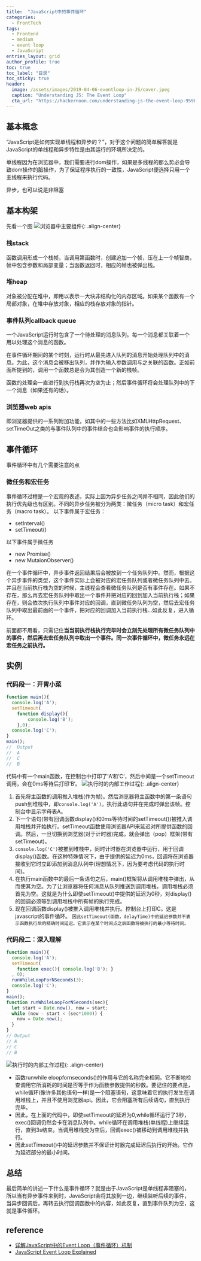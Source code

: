 ```yaml
---
title:  "JavaScript中的事件循环"
categories:
  - FrontTech
tags: 
  - Frontend
  - medium
  - event loop
  - JavaScript
entries_layout: grid
author_profile: true
toc: true
toc_label: "目录"
toc_sticky: true
header:
  image: /assets/images/2019-04-06-eventloop-in-JS/cover.jpeg
  caption: "Understanding JS: The Event Loop"
  cta_url: "https://hackernoon.com/understanding-js-the-event-loop-959beae3ac40"
---
```

## 基本概念
“JavaScript是如何实现单线程和异步的？”，对于这个问题的简单解答就是JavaScript的单线程和异步特性是由其运行的环境所决定的。

单线程因为在浏览器中，我们需要进行dom操作，如果是多线程的那么势必会导致dom操作的脏操作，为了保证程序执行的一致性，JavaScript便选择只用一个主线程来执行代码。

异步，也可以说是非阻塞
## 基本构架
先看一个图
![浏览器中主要组件](/assets/images/2019-04-06-eventloop-in-JS/01.jpg){: .align-center}
### 栈stack
函数调用形成一个栈帧，当调用第函数时，创建追加一个帧，压在上一个帧智商，帧中包含参数和局部变量；当函数返回时，相应的帧也被弹出栈。
### 堆heap
对象被分配在堆中，即用以表示一大块非结构化的内存区域。如果某个函数有一个局部对象，在堆中存放对象，相应的栈存放对象的指针。
### 事件队列callback queue
一个JavaScript运行时包含了一个待处理的消息队列。每一个消息都关联着一个用以处理这个消息的函数。

在事件循环期间的某个时刻，运行时从最先进入队列的消息开始处理队列中的消息。为此，这个消息会被移出队列，并作为输入参数调用与之关联的函数。正如前面所提到的，调用一个函数总是会为其创造一个新的栈帧。

函数的处理会一直进行到执行栈再次为空为止；然后事件循环将会处理队列中的下一个消息（如果还有的话）。
### 浏览器web apis
即浏览器提供的一系列附加功能，如其中的一些方法比如XMLHttpRequest、setTimeOut之类的与事件队列中的事件结合也会影响事件的执行顺序。
## 事件循环
事件循环中有几个需要注意的点
### 微任务和宏任务
事件循环过程是一个宏观的表述，实际上因为异步任务之间并不相同，因此他们的执行优先级也有区别。不同的异步任务被分为两类：微任务（micro task）和宏任务（macro task）。
以下事件属于宏任务：
- setInterval()
- setTimeout()

以下事件属于微任务
- new Promise()
- new MutaionObserver()

在一个事件循环中，异步事件返回结果后会被放到一个任务队列中。然而，根据这个异步事件的类型，这个事件实际上会被对应的宏任务队列或者微任务队列中去。并且在当前执行栈为空的时候，主线程会查看微任务队列是否有事件存在。如果不存在，那么再去宏任务队列中取出一个事件并把对应的回到加入当前执行栈；如果存在，则会依次执行队列中事件对应的回调，直到微任务队列为空，然后去宏任务队列中取出最前面的一个事件，把对应的回调加入当前执行栈...如此反复，进入循环。

前面都不用看，只需记住**当当前执行栈执行完毕时会立刻先处理所有微任务队列中的事件，然后再去宏任务队列中取出一个事件。同一次事件循环中，微任务永远在宏任务之前执行。**

## 实例
### 代码段一：开胃小菜
```javascript
function main(){
  console.log('A');
  setTimeout(
    function display(){
        console.log('B');
    },0);
  console.log('C');
}
main();
//  Output
//  A
//  C
//  B
```
代码中有一个main函数，在控制台中打印了’A‘和’C‘，然后中间是一个setTimeout调用，会在0ms等待后打印’B‘。
![执行时的内部工作过程](/assets/images/2019-04-06-eventloop-in-JS/02.png){: .align-center}
1. 首先将主函数的调用推入堆栈(作为帧)。然后浏览器将主函数中的第一条语句push到堆栈中，即`console.log('A')`。执行此语句并在完成时弹出该帧。控制台中显示字母表A。
2. 下一个语句(带有回调函数display()和0ms等待时间的setTimeout())被推入调用堆栈并开始执行。setTimeout函数使用浏览器API来延迟对所提供函数的回调。然后，一旦切换到浏览器(对于计时器)完成，就会弹出（pop）框架(带有setTimeout)。
3. `console.log('C')`被推到堆栈中，同时计时器在浏览器中运行，用于回调display()函数。在这种特殊情况下，由于提供的延迟为0ms，回调将在浏览器接收到它时立即添加到消息队列中(理想情况下，因为要考虑代码的执行时间)。
4. 在执行main函数中的最后一条语句之后，main()框架将从调用堆栈中弹出，从而使其为空。为了让浏览器将任何消息从队列推送到调用堆栈，调用堆栈必须首先为空。这就是为什么即使setTimeout()中提供的延迟为0秒，对display()的回调必须等到调用堆栈中所有帧的执行完成。
5. 现在回调函数display()被推入调用堆栈并执行。控制台上打印C。这是javascript的事件循环。
`因此setTimeout(函数，delayTime)中的延迟参数并不表示函数执行后的精确时间延迟。它表示在某个时间点之后函数将被执行的最小等待时间。`
### 代码段二：深入理解
```javascript
function main(){
  console.log('A');
  setTimeout(
    function exec(){ console.log('B'); }
  , 0);
  runWhileLoopForNSeconds(3);
  console.log('C');
}
main();
function runWhileLoopForNSeconds(sec){
  let start = Date.now(), now = start;
  while (now - start < (sec*1000)) {
    now = Date.now();
  }
}
// Output
// A
// C
// B
```
![执行时的内部工作过程](/assets/images/2019-04-06-eventloop-in-JS/02.png){: .align-center}
- 函数runwhile eloopfornseconds()的作用与它的名称完全相同。它不断地检查调用它所消耗的时间是否等于作为函数参数提供的秒数。要记住的要点是，while循环(像许多其他语句一样)是一个阻塞语句，这意味着它的执行发生在调用堆栈上，并且不使用浏览器api。因此，它会阻塞所有后续语句，直到执行完毕。
- 因此，在上面的代码中，即使setTimeout的延迟为0,while循环运行了3秒，exec()回调仍然会卡在消息队列中。while循环在调用堆栈(单线程)上继续运行，直到3s结束。当调用堆栈变为空后，回调exec()被移动到调用堆栈并执行。
- 因此setTimeout()中的延迟参数并不保证计时器完成延迟后执行的开始。它作为延迟部分的最小时间。
## 总结
最后简单的讲述一下什么是事件循环？就是由于JavaScript是单线程非阻塞的，所以当有异步事件来到时，JavaScript会将其放到一边，继续监听后续的事件，当异步回调后，再转去执行回调函数中的内容，如此反复，直到事件队列为空，这就是事件循环。

## reference
- [详解JavaScript中的Event Loop（事件循环）机制](https://zhuanlan.zhihu.com/p/33058983)
- [JavaScript Event Loop Explained](https://medium.com/front-end-weekly/javascript-event-loop-explained-4cd26af121d4)
